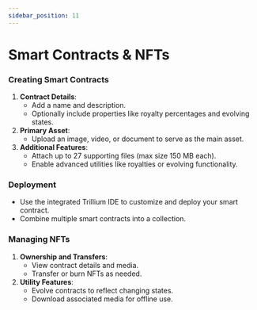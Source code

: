 ```yaml
---
sidebar_position: 11
---
```


# Smart Contracts & NFTs

### Creating Smart Contracts
1. **Contract Details**:
   - Add a name and description.
   - Optionally include properties like royalty percentages and evolving states.
2. **Primary Asset**:
   - Upload an image, video, or document to serve as the main asset.
3. **Additional Features**:
   - Attach up to 27 supporting files (max size 150 MB each).
   - Enable advanced utilities like royalties or evolving functionality.

### Deployment
- Use the integrated Trillium IDE to customize and deploy your smart contract.
- Combine multiple smart contracts into a collection.

### Managing NFTs
1. **Ownership and Transfers**:
   - View contract details and media.
   - Transfer or burn NFTs as needed.
2. **Utility Features**:
   - Evolve contracts to reflect changing states.
   - Download associated media for offline use.